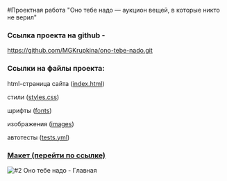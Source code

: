 #Проектная работа "Оно тебе надо — аукцион вещей, в которые никто не верил"

<h3>Ссылка проекта на github - </h3>

https://github.com/MGKrupkina/ono-tebe-nado.git

<h3>Ссылки на файлы проекта:</h3>

html-страница сайта (<a href="https://github.com/MGKrupkina/ono-tebe-nado/blob/main/index.html" target="_blank">index.html</a>)

стили (<a href="https://github.com/MGKrupkina/ono-tebe-nado/blob/main/styles/style.css" target="_blank">styles.css</a>)

шрифты (<a href="https://github.com/MGKrupkina/ono-tebe-nado/tree/main/fonts" target="_blank">fonts</a>)

изображения (<a href="https://github.com/MGKrupkina/ono-tebe-nado/tree/main/images" target="_blank">images</a>)

автотесты (<a href="https://github.com/MGKrupkina/ono-tebe-nado/blob/main/.github/workflows/tests.yml" target="_blank">tests.yml</a>)


<h3><a href="https://www.figma.com/file/unBuocGdAfnegz1sE0MknV/%232-Оно-тебе-надо?type=design&node-id=0-1&mode=design" target="_blank">Макет (перейти по ссылке)</a></h3>

![#2 Оно тебе надо - Главная](https://github.com/MGKrupkina/ono-tebe-nado/assets/145542673/4e924329-42cf-4b71-aee9-672be5a3388b)
